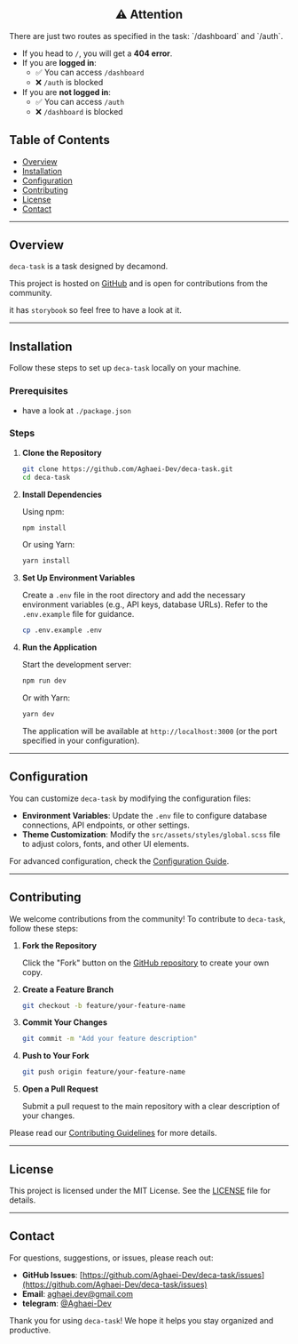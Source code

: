 

<div align="center">

## ⚠️ Attention

</div>
There are just two routes as specified in the task: `/dashboard` and `/auth`.

- If you head to `/`, you will get a **404 error**.
- If you are **logged in**:
  - ✅ You can access `/dashboard`
  - ❌ `/auth` is blocked
- If you are **not logged in**:
  - ✅ You can access `/auth`
  - ❌ `/dashboard` is blocked

## Table of Contents

- [Overview](#overview)
- [Installation](#installation)
- [Configuration](#configuration)
- [Contributing](#contributing)
- [License](#license)
- [Contact](#contact)

---

## Overview

`deca-task` is a task designed by decamond.

This project is hosted on [GitHub](https://github.com/Aghaei-Dev/deca-task) and is open for contributions from the community.

it has `storybook` so feel free to have a look at it.

---

## Installation

Follow these steps to set up `deca-task` locally on your machine.

### Prerequisites

- have a look at `./package.json`

### Steps

1. **Clone the Repository**

   ```bash
   git clone https://github.com/Aghaei-Dev/deca-task.git
   cd deca-task
   ```

2. **Install Dependencies**

   Using npm:

   ```bash
   npm install
   ```

   Or using Yarn:

   ```bash
   yarn install
   ```

3. **Set Up Environment Variables**

   Create a `.env` file in the root directory and add the necessary environment variables (e.g., API keys, database URLs). Refer to the `.env.example` file for guidance.

   ```bash
   cp .env.example .env
   ```

4. **Run the Application**

   Start the development server:

   ```bash
   npm run dev
   ```

   Or with Yarn:

   ```bash
   yarn dev
   ```

   The application will be available at `http://localhost:3000` (or the port specified in your configuration).

---

## Configuration

You can customize `deca-task` by modifying the configuration files:

- **Environment Variables**: Update the `.env` file to configure database connections, API endpoints, or other settings.
- **Theme Customization**: Modify the `src/assets/styles/global.scss` file to adjust colors, fonts, and other UI elements.

For advanced configuration, check the [Configuration Guide](docs/configuration.md).

---

## Contributing

We welcome contributions from the community! To contribute to `deca-task`, follow these steps:

1. **Fork the Repository**

   Click the "Fork" button on the [GitHub repository](https://github.com/Aghaei-Dev/deca-task) to create your own copy.

2. **Create a Feature Branch**

   ```bash
   git checkout -b feature/your-feature-name
   ```

3. **Commit Your Changes**

   ```bash
   git commit -m "Add your feature description"
   ```

4. **Push to Your Fork**

   ```bash
   git push origin feature/your-feature-name
   ```

5. **Open a Pull Request**

   Submit a pull request to the main repository with a clear description of your changes.

Please read our [Contributing Guidelines](CONTRIBUTING.md) for more details.

---

## License

This project is licensed under the MIT License. See the [LICENSE](LICENSE) file for details.

---

## Contact

For questions, suggestions, or issues, please reach out:

- **GitHub Issues**: [https://github.com/Aghaei-Dev/deca-task/issues](https://github.com/Aghaei-Dev/deca-task/issues)
- **Email**: aghaei.dev@gmail.com
- **telegram**: [@Aghaei-Dev](https://t.me/Aghaei-Dev)

Thank you for using `deca-task`! We hope it helps you stay organized and productive.
